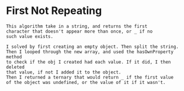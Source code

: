 # First Not Repeating 
	This algorithm take in a string, and returns the first
	character that doesn't appear more than once, or _ if no 
	such value exists. 

	I solved by first creating an empty object. Then split the string.
	Then I looped through the new array, and used the hasOwnProperty method
	to check if the obj I created had each value. If it did, I then deleted
	that value, if not I added it to the object. 
	Then I returned a ternary that would return _ if the first value
	of the object was undefined, or the value of it if it wasn't.